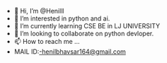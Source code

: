 - 👋 Hi, I’m @Henilll
- 👀 I’m interested in python and ai.
- 🌱 I’m currently learning CSE BE in LJ UNIVERSITY
- 💞️ I’m looking to collaborate on python devloper.
- 📫 How to reach me ...
- MAIL ID:-henilbhavsar164@gmail.com

<!---
Henilll/Henilll is a ✨ special ✨ repository because its `README.md` (this file) appears on your GitHub profile.
You can click the Preview link to take a look at your changes.
--->
